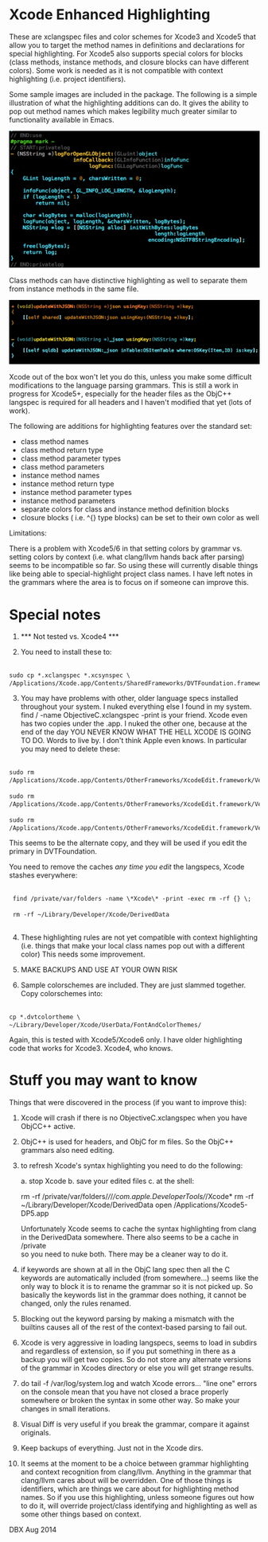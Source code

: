Xcode Enhanced Highlighting
===========================

These are xclangspec files and color schemes for Xcode3 and Xcode5 that allow you to target the method names in definitions and declarations for special highlighting. For Xcode5 also supports special colors for blocks (class methods, instance methods, and closure blocks can have different colors). Some work is needed as it is not compatible with context highlighting (i.e. project identifiers).

Some sample images are included in the package. The following is a simple illustration of what the highlighting additions can do. It gives the ability to pop out method names which makes legibility much greater similar to functionality available in Emacs.

![Highlighting Example](https://raw.githubusercontent.com/dbquarrel/Xcode-Enhanced-Highlighting/master/sample.png)

Class methods can have distinctive highlighting as well to separate them from instance methods in the same file.

![Highlighting Example](https://raw.githubusercontent.com/dbquarrel/Xcode-Enhanced-Highlighting/master/sample2.png)

Xcode out of the box won't let you do this, unless you make some difficult modifications to the language parsing grammars. This is still a work in progress for Xcode5+, especially for the header files as the ObjC++ langspec is required for all headers and I haven't modified that yet (lots of work).

The following are additions for highlighting features over the standard set:

- class method names
- class method return type
- class method parameter types
- class method parameters
- instance method names
- instance method return type
- instance method parameter types
- instance method parameters
- separate colors for class and instance method definition blocks
- closure blocks ( i.e. ^{} type blocks) can be set to their own color as well

Limitations:

There is a problem with Xcode5/6 in that setting colors by grammar vs. setting colors by context (i.e. what clang/llvm hands back after parsing) seems to be incompatible so far. So using these will currently disable things like being able to special-highlight project class names. I have left notes in the grammars where the area is to focus on if someone can improve this.


Special notes
=============

1. *** Not tested vs. Xcode4 ***

2. You need to install these to:

```shell

sudo cp *.xclangspec *.xcsynspec \
/Applications/Xcode.app/Contents/SharedFrameworks/DVTFoundation.framework/Versions/A/Resources/

```

3. You may have problems with other, older language specs installed
throughout your system. I nuked everything else I found in my system.
find / -name ObjectiveC.xclangspec -print is your friend. Xcode even has two
copies under the .app. I nuked the other one, because at the end of the
day YOU NEVER KNOW WHAT THE HELL XCODE IS GOING TO DO. Words to live by.
I don't think Apple even knows. In particular you may need to delete these:


```shell

sudo rm /Applications/Xcode.app/Contents/OtherFrameworks/XcodeEdit.framework/Versions/A/Resources/ObjectiveC.xclangspec

sudo rm /Applications/Xcode.app/Contents/OtherFrameworks/XcodeEdit.framework/Versions/A/Resources/ObjectiveC++.xclangspec

sudo rm /Applications/Xcode.app/Contents/OtherFrameworks/XcodeEdit.framework/Versions/A/Resources/C.xclangspec

```

This seems to be the alternate copy, and they will be used if you edit the primary in DVTFoundation.

You need to remove the caches *any time you edit* the langspecs, Xcode stashes everywhere:

```shell

 find /private/var/folders -name \*Xcode\* -print -exec rm -rf {} \;

 rm -rf ~/Library/Developer/Xcode/DerivedData
 
```


4. These highlighting rules are not yet compatible with context highlighting
(i.e. things that make your local class names pop out with a different color)
This needs some improvement.

5. MAKE BACKUPS AND USE AT YOUR OWN RISK

6. Sample colorschemes are included. They are just slammed together.
Copy colorschemes into:

```shell

cp *.dvtcolortheme \
~/Library/Developer/Xcode/UserData/FontAndColorThemes/

```


Again, this is tested with Xcode5/Xcode6 only. I have older highlighting
code that works for Xcode3. Xcode4, who knows. 

Stuff you may want to know
==========================

   Things that were discovered in the process (if you want to improve this):

1. Xcode will crash if there is no ObjectiveC.xclangspec when you have
   ObjCC++ active.

2. ObjC++ is used for headers, and ObjC for m files. So the ObjC++ grammars
   also need editing.     

3. to refresh Xcode's syntax highlighting you need to do the following:

   a. stop Xcode
   b. save your edited files
   c. at the shell:

   rm -rf /private/var/folders/*/*/*/com.apple.DeveloperTools/*/Xcode*
   rm -rf ~/Library/Developer/Xcode/DerivedData
   open /Applications/Xcode5-DP5.app

   Unfortunately Xcode seems to cache the syntax highlighting from clang
   in the DerivedData somewhere. There also seems to be a cache in /private   
   so you need to nuke both. There may be a cleaner way to do it.

4. if keywords are shown at all in the ObjC lang spec then all the C
   keywords are automatically included (from somewhere...) seems like the
   only way to block it is to rename the grammar so it is not picked up.
   So basically the keywords list in the grammar does nothing, it cannot
   be changed, only the rules renamed.

5. Blocking out the keyword parsing by making a mismatch with the
   builtins causes all of the rest of the context-based parsing to fail out.

6. Xcode is very aggressive in loading langspecs, seems to load in subdirs and
   regardless of extension, so if you put something in there as a backup you
   will get two copies. So do not store any alternate versions of the grammar
   in Xcodes directory or else you will get strange results. 

7. do tail -f /var/log/system.log and watch Xcode errors... "line one"
   errors on the console mean that you have not closed a brace properly
   somewhere or broken the syntax in some other way. So make your changes
   in small iterations.

8. Visual Diff is very useful if you break the grammar, compare it against
   originals.

9. Keep backups of everything. Just not in the Xcode dirs.

10. It seems at the moment to be a choice between grammar highlighting and
    context recognition from clang/llvm. Anything in the grammar that
    clang/llvm cares about will be overridden. One of those things is
    identifiers, which are things we care about for highlighting method
    names. So if you use this highlighting, unless someone figures out
    how to do it, will override project/class identifying and highlighting
    as well as some other things based on context.

DBX Aug 2014

